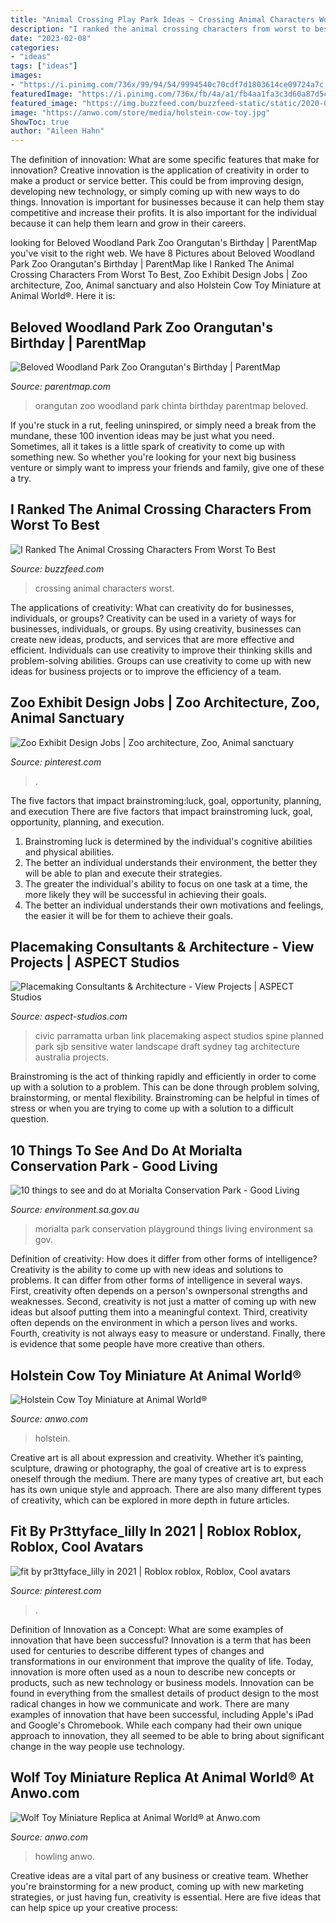 ```yaml
---
title: "Animal Crossing Play Park Ideas ~ Crossing Animal Characters Worst"
description: "I ranked the animal crossing characters from worst to best"
date: "2023-02-08"
categories:
- "ideas"
tags: ["ideas"]
images:
- "https://i.pinimg.com/736x/99/94/54/9994540c70cdf7d1803614ce09724a7c.jpg"
featuredImage: "https://i.pinimg.com/736x/fb/4a/a1/fb4aa1fa3c3d60a87d5c3a109161ea9a.jpg"
featured_image: "https://img.buzzfeed.com/buzzfeed-static/static/2020-08/18/23/enhanced/81d098e7de23/original-419-1597792148-2.jpg?crop=1246:653;0,5%26downsize=1250:*"
image: "https://anwo.com/store/media/holstein-cow-toy.jpg"
ShowToc: true
author: "Aileen Hahn"
---
```



The definition of innovation: What are some specific features that make for innovation?
Creative innovation is the application of creativity in order to make a product or service better. This could be from improving design, developing new technology, or simply coming up with new ways to do things. Innovation is important for businesses because it can help them stay competitive and increase their profits. It is also important for the individual because it can help them learn and grow in their careers.

	

		
looking for Beloved Woodland Park Zoo Orangutan&#039;s Birthday | ParentMap you've visit to the right web. We have 8 Pictures about Beloved Woodland Park Zoo Orangutan&#039;s Birthday | ParentMap like I Ranked The Animal Crossing Characters From Worst To Best, Zoo Exhibit Design Jobs | Zoo architecture, Zoo, Animal sanctuary and also Holstein Cow Toy Miniature at Animal World®. Here it is:
		
    
## Beloved Woodland Park Zoo Orangutan&#039;s Birthday | ParentMap

<img loading=lazy src="http://www.parentmap.com/sites/default/files/styles/1180x660_scaled_cropped/public/2018-02/chinta-2017.jpg?itok=RS77Z4sS" onerror="this.onerror=null;this.src='https://tse1.mm.bing.net/th?id=OIP.07_CGKzzmA-gjX06S7au9AHaEJ&amp;pid=15.1';" alt="Beloved Woodland Park Zoo Orangutan&#039;s Birthday | ParentMap">

_Source: parentmap.com_

>orangutan zoo woodland park chinta birthday parentmap beloved. 

	

If you're stuck in a rut, feeling uninspired, or simply need a break from the mundane, these 100 invention ideas may be just what you need. Sometimes, all it takes is a little spark of creativity to come up with something new. So whether you're looking for your next big business venture or simply want to impress your friends and family, give one of these a try.

    
## I Ranked The Animal Crossing Characters From Worst To Best

<img loading=lazy src="https://img.buzzfeed.com/buzzfeed-static/static/2020-08/18/23/enhanced/81d098e7de23/original-419-1597792148-2.jpg?crop=1246:653;0,5%26downsize=1250:*" onerror="this.onerror=null;this.src='https://tse3.mm.bing.net/th?id=OIP.EYkxQ8gOipfDpsTYH4pXbgHaD4&amp;pid=15.1';" alt="I Ranked The Animal Crossing Characters From Worst To Best">

_Source: buzzfeed.com_

>crossing animal characters worst. 

	

The applications of creativity: What can creativity do for businesses, individuals, or groups?
Creativity can be used in a variety of ways for businesses, individuals, or groups. By using creativity, businesses can create new ideas, products, and services that are more effective and efficient. Individuals can use creativity to improve their thinking skills and problem-solving abilities. Groups can use creativity to come up with new ideas for business projects or to improve the efficiency of a team.

    
## Zoo Exhibit Design Jobs | Zoo Architecture, Zoo, Animal Sanctuary

<img loading=lazy src="https://i.pinimg.com/736x/fb/4a/a1/fb4aa1fa3c3d60a87d5c3a109161ea9a.jpg" onerror="this.onerror=null;this.src='https://tse4.mm.bing.net/th?id=OIP.3eGOWe8nif4Ac53YDw7wFAHaDp&amp;pid=15.1';" alt="Zoo Exhibit Design Jobs | Zoo architecture, Zoo, Animal sanctuary">

_Source: pinterest.com_

>. 

	

The five factors that impact brainstroming:luck, goal, opportunity, planning, and execution
There are five factors that impact brainstroming luck, goal, opportunity, planning, and execution. 
1. Brainstroming luck is determined by the individual's cognitive abilities and physical abilities. 
2. The better an individual understands their environment, the better they will be able to plan and execute their strategies. 
3. The greater the individual's ability to focus on one task at a time, the more likely they will be successful in achieving their goals. 
4. The better an individual understands their own motivations and feelings, the easier it will be for them to achieve their goals. 

    
## Placemaking Consultants &amp; Architecture - View Projects | ASPECT Studios

<img loading=lazy src="https://www.aspect-studios.com/wp-content/uploads/2018/02/ASPECT_parramatta-civic-link-01.jpg" onerror="this.onerror=null;this.src='https://tse4.mm.bing.net/th?id=OIP.ZbG5BmB314diWlT5JCszrgHaEK&amp;pid=15.1';" alt="Placemaking Consultants &amp; Architecture - View Projects | ASPECT Studios">

_Source: aspect-studios.com_

>civic parramatta urban link placemaking aspect studios spine planned park sjb sensitive water landscape draft sydney tag architecture australia projects. 

	

Brainstroming is the act of thinking rapidly and efficiently in order to come up with a solution to a problem. This can be done through problem solving, brainstorming, or mental flexibility. Brainstroming can be helpful in times of stress or when you are trying to come up with a solution to a difficult question.

    
## 10 Things To See And Do At Morialta Conservation Park - Good Living

<img loading=lazy src="https://www.environment.sa.gov.au/files/sharedassets/good_living/images/content/2017/09/morialta-playground-large.jpg" onerror="this.onerror=null;this.src='https://tse2.mm.bing.net/th?id=OIP.FMY-2z-DXU647p7eB2yR9QHaDS&amp;pid=15.1';" alt="10 things to see and do at Morialta Conservation Park - Good Living">

_Source: environment.sa.gov.au_

>morialta park conservation playground things living environment sa gov. 

	

Definition of creativity: How does it differ from other forms of intelligence?
Creativity is the ability to come up with new ideas and solutions to problems. It can differ from other forms of intelligence in several ways. First, creativity often depends on a person's ownpersonal strengths and weaknesses. Second, creativity is not just a matter of coming up with new ideas but alsoof putting them into a meaningful context. Third, creativity often depends on the environment in which a person lives and works. Fourth, creativity is not always easy to measure or understand. Finally, there is evidence that some people have more creative than others.

    
## Holstein Cow Toy Miniature At Animal World®

<img loading=lazy src="https://anwo.com/store/media/holstein-cow-toy.jpg" onerror="this.onerror=null;this.src='https://tse4.mm.bing.net/th?id=OIP.DWAzSQjG4AGA2_bejJ0r9QHaES&amp;pid=15.1';" alt="Holstein Cow Toy Miniature at Animal World®">

_Source: anwo.com_

>holstein. 

	

Creative art is all about expression and creativity. Whether it’s painting, sculpture, drawing or photography, the goal of creative art is to express oneself through the medium. There are many types of creative art, but each has its own unique style and approach. There are also many different types of creativity, which can be explored in more depth in future articles.

    
## Fit By Pr3ttyface_lilly In 2021 | Roblox Roblox, Roblox, Cool Avatars

<img loading=lazy src="https://i.pinimg.com/736x/99/94/54/9994540c70cdf7d1803614ce09724a7c.jpg" onerror="this.onerror=null;this.src='https://tse4.mm.bing.net/th?id=OIP.W_osmZLZE7AQ1ZI0JEMs3wHaRO&amp;pid=15.1';" alt="fit by pr3ttyface_lilly in 2021 | Roblox roblox, Roblox, Cool avatars">

_Source: pinterest.com_

>. 

	

Definition of Innovation as a Concept: What are some examples of innovation that have been successful?
Innovation is a term that has been used for centuries to describe different types of changes and transformations in our environment that improve the quality of life. Today, innovation is more often used as a noun to describe new concepts or products, such as new technology or business models. Innovation can be found in everything from the smallest details of product design to the most radical changes in how we communicate and work.
There are many examples of innovation that have been successful, including Apple's iPad and Google's Chromebook. While each company had their own unique approach to innovation, they all seemed to be able to bring about significant change in the way people use technology.

    
## Wolf Toy Miniature Replica At Animal World® At Anwo.com

<img loading=lazy src="https://anwo.com/store/media/wolf_toy_howling.jpg" onerror="this.onerror=null;this.src='https://tse1.mm.bing.net/th?id=OIP.KSJqi1q4MygJAUHfQfClZgAAAA&amp;pid=15.1';" alt="Wolf Toy Miniature Replica at Animal World® at Anwo.com">

_Source: anwo.com_

>howling anwo. 

	

Creative ideas are a vital part of any business or creative team. Whether you're brainstorming for a new product, coming up with new marketing strategies, or just having fun, creativity is essential. Here are five ideas that can help spice up your creative process:

